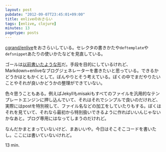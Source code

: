 ```yaml
---
layout: post
pubdate: "2012-09-07T23:45:01+09:00"
title: enliveのおさらい
tags: [enlive, clojure]
minutes: 13
pagetype: posts
---
```

[cgrand/enlive](https://github.com/cgrand/enlive)をおさらいしている。セレクタの書きかたや`deftemplate`や`defsnippet`あたりの使いかたなどを見直している。

ゴールは[以前書いたような形](http://bouzuya.github.com/2012/08/22/make-html-by-enlive.html)だ。手段を目的にしているけれど、Markdown+enliveなブログジェネレーターを書きたいと思っている。できるかどうかはともかくとして。ぼんやりとそう考えている。ぼくの中でまだやりたいことやそれが良いかどうかの整理ができていない。

色々思うこともある。例えばJekyllもmisakiもすべてのファイルを汎用的なテンプレートエンジンに押し込んでいて、それはそれでシンプルで良いのだけれど、実際にはpostを特別視して、ファイル名などの加工をしていたりもする。ぼくはそれを見ていて、それなら最初から特別扱いできるように作ればいいんじゃないかなあと。ブログ専用にはなってしまうのだけれど。

なんだかまとまっていないけど、まあいいや。今日はそこそこコードを書いたし。ここには書いていないけれど。

13 min.

